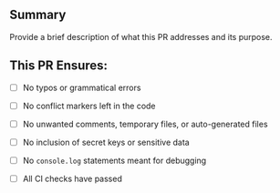 ## Summary

Provide a brief description of what this PR addresses and its purpose.

## This PR Ensures:
- [ ] No typos or grammatical errors
- [ ] No conflict markers left in the code
- [ ] No unwanted comments, temporary files, or auto-generated files
- [ ] No inclusion of secret keys or sensitive data
- [ ] No `console.log` statements meant for debugging
- [ ] All CI checks have passed



